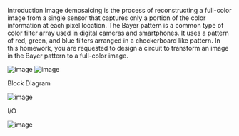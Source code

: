 Introduction 
Image demosaicing is the process of reconstructing a full-color image from a single 
sensor that captures only a portion of the color information at each pixel location. The 
Bayer pattern is a common type of color filter array used in digital cameras and 
smartphones. It uses a pattern of red, green, and blue filters arranged in a checkerboard
like pattern. In this homework, you are requested to design a circuit to transform an image 
in the Bayer pattern to a full-color image.


![image](https://github.com/Lin-Yu-Ming/Image-Demosaicing/assets/71814265/40c67073-22f7-43a6-9d28-41f4b227840d)
![image](https://github.com/Lin-Yu-Ming/Image-Demosaicing/assets/71814265/6c4ac547-9cc8-42d7-ad4a-08c87eb7c95d)


Block DIagram

![image](https://github.com/Lin-Yu-Ming/Image-Demosaicing/assets/71814265/e4891fa2-5979-4b27-be66-a7661900f7d0)


I/O

![image](https://github.com/Lin-Yu-Ming/Image-Demosaicing/assets/71814265/7db90c58-ef85-4185-ae5c-44f8cbe8b8ca)

